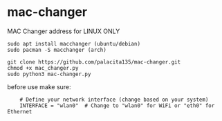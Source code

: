 # mac-changer
MAC Changer address for LINUX ONLY

    sudo apt install macchanger (ubuntu/debian)
    sudo pacman -S macchanger (arch)

    git clone https://github.com/palacita135/mac-changer.git
    chmod +x mac_changer.py
    sudo python3 mac-changer.py

before use make sure:

        # Define your network interface (change based on your system)
        INTERFACE = "wlan0"  # Change to "wlan0" for WiFi or "eth0" for Ethernet
